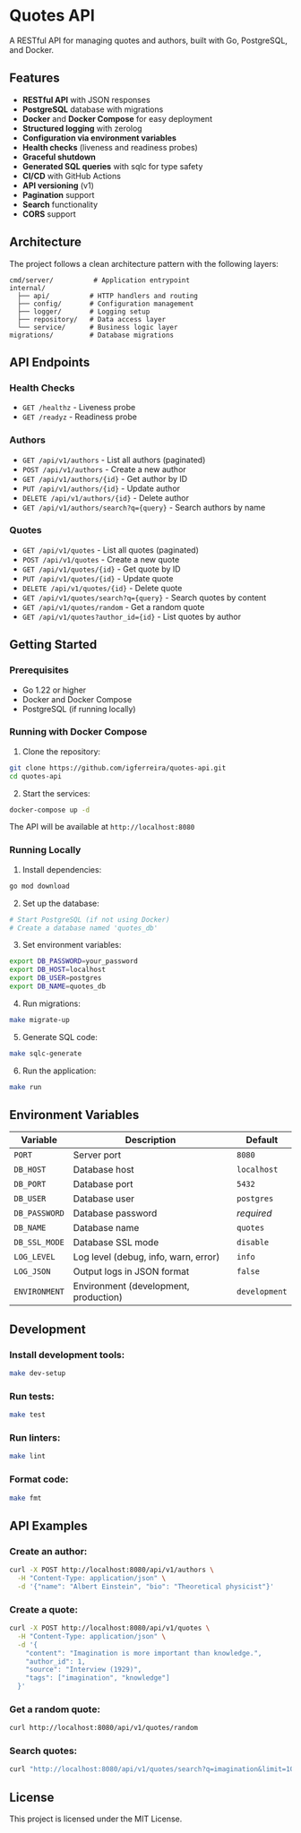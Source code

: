 # Quotes API

A RESTful API for managing quotes and authors, built with Go, PostgreSQL, and Docker.

## Features

- **RESTful API** with JSON responses
- **PostgreSQL** database with migrations
- **Docker** and **Docker Compose** for easy deployment
- **Structured logging** with zerolog
- **Configuration via environment variables**
- **Health checks** (liveness and readiness probes)
- **Graceful shutdown**
- **Generated SQL queries** with sqlc for type safety
- **CI/CD** with GitHub Actions
- **API versioning** (v1)
- **Pagination** support
- **Search** functionality
- **CORS** support

## Architecture

The project follows a clean architecture pattern with the following layers:

```
cmd/server/          # Application entrypoint
internal/
  ├── api/          # HTTP handlers and routing
  ├── config/       # Configuration management
  ├── logger/       # Logging setup
  ├── repository/   # Data access layer
  └── service/      # Business logic layer
migrations/         # Database migrations
```

## API Endpoints

### Health Checks
- `GET /healthz` - Liveness probe
- `GET /readyz` - Readiness probe

### Authors
- `GET /api/v1/authors` - List all authors (paginated)
- `POST /api/v1/authors` - Create a new author
- `GET /api/v1/authors/{id}` - Get author by ID
- `PUT /api/v1/authors/{id}` - Update author
- `DELETE /api/v1/authors/{id}` - Delete author
- `GET /api/v1/authors/search?q={query}` - Search authors by name

### Quotes
- `GET /api/v1/quotes` - List all quotes (paginated)
- `POST /api/v1/quotes` - Create a new quote
- `GET /api/v1/quotes/{id}` - Get quote by ID
- `PUT /api/v1/quotes/{id}` - Update quote
- `DELETE /api/v1/quotes/{id}` - Delete quote
- `GET /api/v1/quotes/search?q={query}` - Search quotes by content
- `GET /api/v1/quotes/random` - Get a random quote
- `GET /api/v1/quotes?author_id={id}` - List quotes by author

## Getting Started

### Prerequisites

- Go 1.22 or higher
- Docker and Docker Compose
- PostgreSQL (if running locally)

### Running with Docker Compose

1. Clone the repository:
```bash
git clone https://github.com/igferreira/quotes-api.git
cd quotes-api
```

2. Start the services:
```bash
docker-compose up -d
```

The API will be available at `http://localhost:8080`

### Running Locally

1. Install dependencies:
```bash
go mod download
```

2. Set up the database:
```bash
# Start PostgreSQL (if not using Docker)
# Create a database named 'quotes_db'
```

3. Set environment variables:
```bash
export DB_PASSWORD=your_password
export DB_HOST=localhost
export DB_USER=postgres
export DB_NAME=quotes_db
```

4. Run migrations:
```bash
make migrate-up
```

5. Generate SQL code:
```bash
make sqlc-generate
```

6. Run the application:
```bash
make run
```

## Environment Variables

| Variable | Description | Default |
|----------|-------------|---------|
| `PORT` | Server port | `8080` |
| `DB_HOST` | Database host | `localhost` |
| `DB_PORT` | Database port | `5432` |
| `DB_USER` | Database user | `postgres` |
| `DB_PASSWORD` | Database password | *required* |
| `DB_NAME` | Database name | `quotes` |
| `DB_SSL_MODE` | Database SSL mode | `disable` |
| `LOG_LEVEL` | Log level (debug, info, warn, error) | `info` |
| `LOG_JSON` | Output logs in JSON format | `false` |
| `ENVIRONMENT` | Environment (development, production) | `development` |

## Development

### Install development tools:
```bash
make dev-setup
```

### Run tests:
```bash
make test
```

### Run linters:
```bash
make lint
```

### Format code:
```bash
make fmt
```

## API Examples

### Create an author:
```bash
curl -X POST http://localhost:8080/api/v1/authors \
  -H "Content-Type: application/json" \
  -d '{"name": "Albert Einstein", "bio": "Theoretical physicist"}'
```

### Create a quote:
```bash
curl -X POST http://localhost:8080/api/v1/quotes \
  -H "Content-Type: application/json" \
  -d '{
    "content": "Imagination is more important than knowledge.",
    "author_id": 1,
    "source": "Interview (1929)",
    "tags": ["imagination", "knowledge"]
  }'
```

### Get a random quote:
```bash
curl http://localhost:8080/api/v1/quotes/random
```

### Search quotes:
```bash
curl "http://localhost:8080/api/v1/quotes/search?q=imagination&limit=10"
```

## License

This project is licensed under the MIT License.